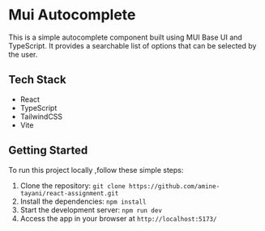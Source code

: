 # Mui Autocomplete

This is a simple autocomplete component built using MUI Base UI and TypeScript. It provides a searchable list of options that can be selected by the user.

## Tech Stack

- React
- TypeScript
- TailwindCSS
- Vite

## Getting Started

To run this project locally ,follow these simple steps:

1. Clone the repository: `git clone https://github.com/amine-tayani/react-assignment.git`
2. Install the dependencies: `npm install`
3. Start the development server: `npm run dev`
4. Access the app in your browser at `http://localhost:5173/`
